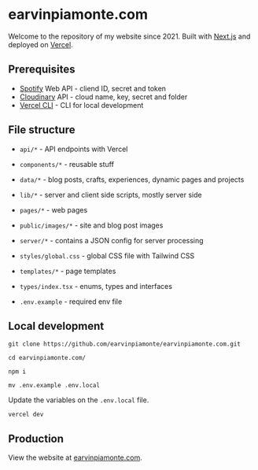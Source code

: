 # earvinpiamonte.com

Welcome to the repository of my website since 2021. Built with [Next.js](https://nextjs.org/) and deployed on [Vercel](https://vercel.com/).

## Prerequisites

- [Spotify](https://developer.spotify.com/) Web API - cliend ID, secret and token
- [Cloudinary](https://cloudinary.com/) API - cloud name, key, secret and folder
- [Vercel CLI](https://vercel.com/cli) - CLI for local development

## File structure

- `api/*` - API endpoints with Vercel

- `components/*` - reusable stuff

- `data/*` - blog posts, crafts, experiences, dynamic pages and projects

- `lib/*` - server and client side scripts, mostly server side

- `pages/*` - web pages

- `public/images/*` - site and blog post images

- `server/*` - contains a JSON config for server processing

- `styles/global.css` - global CSS file with Tailwind CSS

- `templates/*` - page templates

- `types/index.tsx` - enums, types and interfaces
- `.env.example` - required env file

## Local development

```
git clone https://github.com/earvinpiamonte/earvinpiamonte.com.git
```

```
cd earvinpiamonte.com/
```

```
npm i
```

```
mv .env.example .env.local
```

Update the variables on the `.env.local` file.

```
vercel dev
```

## Production

View the website at [earvinpiamonte.com](https://www.earvinpiamonte.com/).
